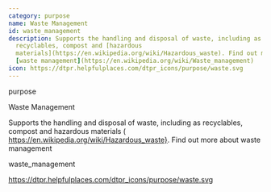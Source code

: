 ```yaml
---
category: purpose
name: Waste Management
id: waste_management
description: Supports the handling and disposal of waste, including as
  recyclables, compost and [hazardous
  materials](https://en.wikipedia.org/wiki/Hazardous_waste). Find out more about
  [waste management](https://en.wikipedia.org/wiki/Waste_management)
icon: https://dtpr.helpfulplaces.com/dtpr_icons/purpose/waste.svg
---
```

purpose

Waste Management

Supports the handling and disposal of waste, including as recyclables, 
compost and hazardous materials (
https://en.wikipedia.org/wiki/Hazardous_waste}. Find out more about waste 
management

waste_management

https://dtpr.helpfulplaces.com/dtpr_icons/purpose/waste.svg